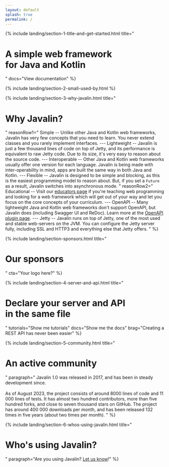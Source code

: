 ```yaml
---
layout: default
splash: true
permalink: /
---
```


<style>{% include landing.css %}</style>

{% include landing/section-1-title-and-get-started.html
    title="<h1>A simple web framework<br>for Java and Kotlin</h1>"
    docs="View documentation"
%}

{% include landing/section-2-small-used-by.html %}

{% include landing/section-3-why-javalin.html
    title="<h1 id='why-javalin'>Why Javalin?</h1>"
    reasonRow1="
        Simple -- Unlike other Java and Kotlin web frameworks, Javalin has very few concepts that you need to learn.
        You never extend classes and you rarely implement interfaces.
        ---
        Lightweight -- Javalin is just a few thousand lines of code on top of Jetty, and
        its performance is equivalent to raw Jetty code. Due to its size, it's
        very easy to reason about the source code.
        ---
        Interoperable -- Other Java and Kotlin web frameworks usually offer one version for each language.
        Javalin is being made with inter-operability in mind, apps are built the same way in both Java and Kotlin.
        ---
        Flexible -- Javalin is designed to be simple and blocking, as this is the easiest programming model to reason about.
        But, if you set a <code>Future</code> as a result, Javalin switches into asynchronous mode.
    "
    reasonRow2="
        Educational -- Visit our <a href='/for-educators'>educators page</a> if you're teaching web programming
        and looking for a web framework which will get out of your way and let you focus on the
        core concepts of your curriculum.
        ---
        OpenAPI -- Many lightweight Java and Kotlin web frameworks don't support OpenAPI, but Javalin does
        (including Swagger UI and ReDoc). Learn more at the <a href='/plugins/openapi'>OpenAPI plugin page</a>.
        ---
        Jetty -- Javalin runs on top of Jetty, one of the most used and stable web-servers on the JVM.
        You can configure the Jetty server fully, including SSL and HTTP3 and everything else
        that Jetty offers.
    "
%}

{% include landing/section-sponsors.html
    title="<h1 id='our-sponsors'>Our sponsors</h1>"
    cta="Your logo here?"
%}

{% include landing/section-4-server-and-api.html
    title="<h1>Declare your server and API<br> in the same file</h1>"
    tutorials="Show me tutorials"
    docs="Show me the docs"
    brag="Creating a REST API has never been easier"
%}

{% include landing/section-5-community.html
    title="<h1 id='an-active-community'>An active community</h1>"
    paragraph="
        Javalin 1.0 was released in 2017, and has been in steady development since.<br><br>
        As of August 2023, the project consists of around 8000 lines of code and 11 000 lines of tests.
        It has almost two hundred contributors, more than five hundred forks, and close to seven thousand stars on GitHub.
        The project has around 400 000 downloads per month, and has been released 132 times in five years
        (about two times per month).
    "
%}

{% include landing/section-6-whos-using-javalin.html
    title="<h1 id='whos-using-javalin'>Who's using Javalin?</h1>"
    paragraph="Are you using Javalin? <a href='https://github.com/javalin/javalin/issues/1676'>Let us know</a>!"
%}
